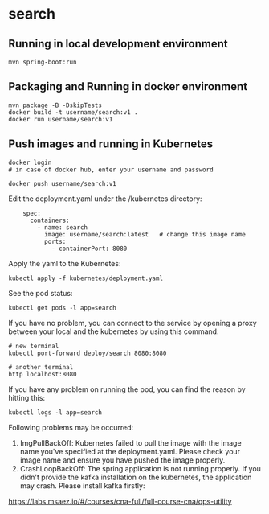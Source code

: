 # search

## Running in local development environment

```
mvn spring-boot:run
```

## Packaging and Running in docker environment

```
mvn package -B -DskipTests
docker build -t username/search:v1 .
docker run username/search:v1
```

## Push images and running in Kubernetes

```
docker login 
# in case of docker hub, enter your username and password

docker push username/search:v1
```

Edit the deployment.yaml under the /kubernetes directory:
```
    spec:
      containers:
        - name: search
          image: username/search:latest   # change this image name
          ports:
            - containerPort: 8080

```

Apply the yaml to the Kubernetes:
```
kubectl apply -f kubernetes/deployment.yaml
```

See the pod status:
```
kubectl get pods -l app=search
```

If you have no problem, you can connect to the service by opening a proxy between your local and the kubernetes by using this command:
```
# new terminal
kubectl port-forward deploy/search 8080:8080

# another terminal
http localhost:8080
```

If you have any problem on running the pod, you can find the reason by hitting this:
```
kubectl logs -l app=search
```

Following problems may be occurred:

1. ImgPullBackOff:  Kubernetes failed to pull the image with the image name you've specified at the deployment.yaml. Please check your image name and ensure you have pushed the image properly.
1. CrashLoopBackOff: The spring application is not running properly. If you didn't provide the kafka installation on the kubernetes, the application may crash. Please install kafka firstly:

https://labs.msaez.io/#/courses/cna-full/full-course-cna/ops-utility

